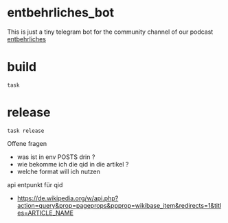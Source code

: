 # entbehrliches_bot

This is just a tiny telegram bot for the community channel of our podcast [entbehrliches](https://podcast.entbehrlich.es) 

# build

    task
    
# release

    task release


Offene fragen 
* was ist in env POSTS drin ?
* wie bekomme ich die qid in die artikel ?
* welche format will ich nutzen 

api entpunkt für qid

* https://de.wikipedia.org/w/api.php?action=query&prop=pageprops&ppprop=wikibase_item&redirects=1&titles=ARTICLE_NAME